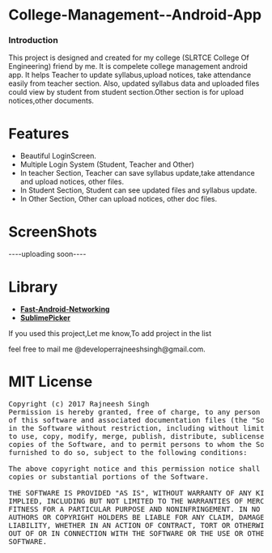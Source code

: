 # College-Management--Android-App
<h3>Introduction</h3>
This project is designed and created for my college (SLRTCE College Of Engineering) friend by me. It is compelete college management android app.
It helps Teacher to update syllabus,upload notices, take attendance easily from teacher section. Also, updated syllabus data and uploaded files could view by student from student section.Other section is for upload notices,other documents. 

# Features
- Beautiful LoginScreen.
- Multiple Login System (Student, Teacher and Other)
- In teacher Section, Teacher can save syllabus update,take attendance and upload notices, other files.
- In Student Section, Student can see updated files and syllabus update.
- In Other Section, Other can upload notices, other doc files. 

# ScreenShots
----uploading soon----

# Library

<p>
 <ul>
 <li>
       <a href="https://github.com/amitshekhariitbhu/Fast-Android-Networking"><b>Fast-Android-Networking</b></a>
 </li>
     <li>
        <a href="https://github.com/vikramkakkar/SublimePicker"><b>SublimePicker</b></a>    
    </li>
 </ul>
 </p>
 
 <p> If you used this project,Let me know,To add project in the list</p>
 
 <p> feel free to mail me @developerrajneeshsingh@gmail.com.</p>

# MIT License
<pre>Copyright (c) 2017 Rajneesh Singh
Permission is hereby granted, free of charge, to any person obtaining a copy
of this software and associated documentation files (the "Software"), to deal
in the Software without restriction, including without limitation the rights
to use, copy, modify, merge, publish, distribute, sublicense, and/or sell
copies of the Software, and to permit persons to whom the Software is
furnished to do so, subject to the following conditions:

The above copyright notice and this permission notice shall be included in all
copies or substantial portions of the Software.

THE SOFTWARE IS PROVIDED "AS IS", WITHOUT WARRANTY OF ANY KIND, EXPRESS OR
IMPLIED, INCLUDING BUT NOT LIMITED TO THE WARRANTIES OF MERCHANTABILITY,
FITNESS FOR A PARTICULAR PURPOSE AND NONINFRINGEMENT. IN NO EVENT SHALL THE
AUTHORS OR COPYRIGHT HOLDERS BE LIABLE FOR ANY CLAIM, DAMAGES OR OTHER
LIABILITY, WHETHER IN AN ACTION OF CONTRACT, TORT OR OTHERWISE, ARISING FROM,
OUT OF OR IN CONNECTION WITH THE SOFTWARE OR THE USE OR OTHER DEALINGS IN THE
SOFTWARE.</pre>

